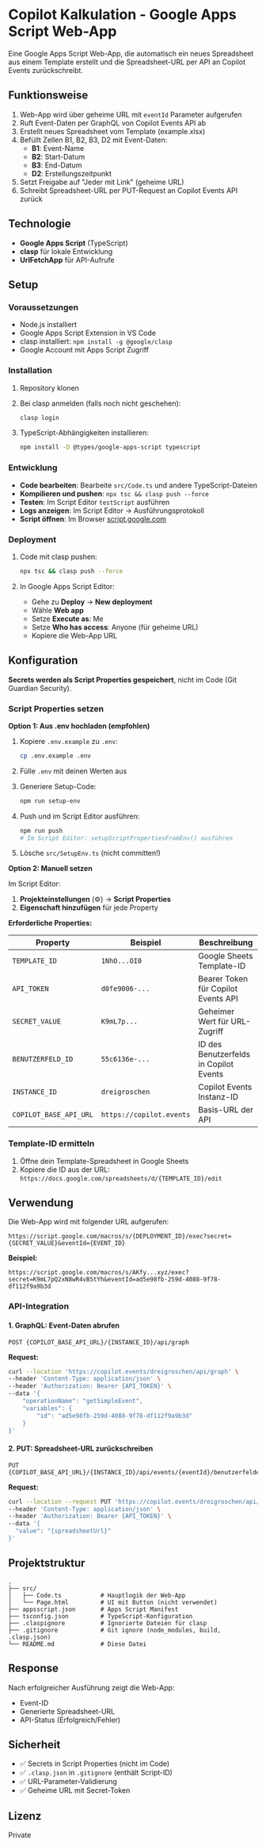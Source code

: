 # Copilot Kalkulation - Google Apps Script Web-App

Eine Google Apps Script Web-App, die automatisch ein neues Spreadsheet aus einem Template erstellt und die Spreadsheet-URL per API an Copilot Events zurückschreibt.

## Funktionsweise

1. Web-App wird über geheime URL mit `eventId` Parameter aufgerufen
2. Ruft Event-Daten per GraphQL von Copilot Events API ab
3. Erstellt neues Spreadsheet vom Template (example.xlsx)
4. Befüllt Zellen B1, B2, B3, D2 mit Event-Daten:
   - **B1**: Event-Name
   - **B2**: Start-Datum
   - **B3**: End-Datum
   - **D2**: Erstellungszeitpunkt
5. Setzt Freigabe auf "Jeder mit Link" (geheime URL)
6. Schreibt Spreadsheet-URL per PUT-Request an Copilot Events API zurück

## Technologie

- **Google Apps Script** (TypeScript)
- **clasp** für lokale Entwicklung
- **UrlFetchApp** für API-Aufrufe

## Setup

### Voraussetzungen

- Node.js installiert
- Google Apps Script Extension in VS Code
- clasp installiert: `npm install -g @google/clasp`
- Google Account mit Apps Script Zugriff

### Installation

1. Repository klonen
2. Bei clasp anmelden (falls noch nicht geschehen):
   ```bash
   clasp login
   ```

3. TypeScript-Abhängigkeiten installieren:
   ```bash
   npm install -D @types/google-apps-script typescript
   ```

### Entwicklung

- **Code bearbeiten**: Bearbeite `src/Code.ts` und andere TypeScript-Dateien
- **Kompilieren und pushen**: `npx tsc && clasp push --force`
- **Testen**: Im Script Editor `testScript` ausführen
- **Logs anzeigen**: Im Script Editor → Ausführungsprotokoll
- **Script öffnen**: Im Browser [script.google.com](https://script.google.com)

### Deployment

1. Code mit clasp pushen:
   ```bash
   npx tsc && clasp push --force
   ```

2. In Google Apps Script Editor:
   - Gehe zu **Deploy** → **New deployment**
   - Wähle **Web app**
   - Setze **Execute as**: Me
   - Setze **Who has access**: Anyone (für geheime URL)
   - Kopiere die Web-App URL

## Konfiguration

**Secrets werden als Script Properties gespeichert**, nicht im Code (Git Guardian Security).

### Script Properties setzen

**Option 1: Aus .env hochladen (empfohlen)**

1. Kopiere `.env.example` zu `.env`:
   ```bash
   cp .env.example .env
   ```

2. Fülle `.env` mit deinen Werten aus

3. Generiere Setup-Code:
   ```bash
   npm run setup-env
   ```

4. Push und im Script Editor ausführen:
   ```bash
   npm run push
   # Im Script Editor: setupScriptPropertiesFromEnv() ausführen
   ```

5. Lösche `src/SetupEnv.ts` (nicht committen!)

**Option 2: Manuell setzen**

Im Script Editor:
1. **Projekteinstellungen** (⚙️) → **Script Properties**
2. **Eigenschaft hinzufügen** für jede Property

**Erforderliche Properties:**

| Property | Beispiel | Beschreibung |
|----------|----------|--------------|
| `TEMPLATE_ID` | `1NhO...OI0` | Google Sheets Template-ID |
| `API_TOKEN` | `d0fe9006-...` | Bearer Token für Copilot Events API |
| `SECRET_VALUE` | `K9mL7p...` | Geheimer Wert für URL-Zugriff |
| `BENUTZERFELD_ID` | `55c6136e-...` | ID des Benutzerfelds in Copilot Events |
| `INSTANCE_ID` | `dreigroschen` | Copilot Events Instanz-ID |
| `COPILOT_BASE_API_URL` | `https://copilot.events` | Basis-URL der API |

### Template-ID ermitteln
1. Öffne dein Template-Spreadsheet in Google Sheets
2. Kopiere die ID aus der URL: `https://docs.google.com/spreadsheets/d/{TEMPLATE_ID}/edit`

## Verwendung

Die Web-App wird mit folgender URL aufgerufen:

```
https://script.google.com/macros/s/{DEPLOYMENT_ID}/exec?secret={SECRET_VALUE}&eventId={EVENT_ID}
```

**Beispiel:**
```
https://script.google.com/macros/s/AKfy...xyz/exec?secret=K9mL7pQ2xN8wR4vB5tYh&eventId=ad5e98fb-259d-4088-9f78-df112f9a9b3d
```

### API-Integration

#### 1. GraphQL: Event-Daten abrufen

```
POST {COPILOT_BASE_API_URL}/{INSTANCE_ID}/api/graph
```

**Request:**
```bash
curl --location 'https://copilot.events/dreigroschen/api/graph' \
--header 'Content-Type: application/json' \
--header 'Authorization: Bearer {API_TOKEN}' \
--data '{
    "operationName": "getSimpleEvent",
    "variables": {
        "id": "ad5e98fb-259d-4088-9f78-df112f9a9b3d"
    }
}'
```

#### 2. PUT: Spreadsheet-URL zurückschreiben

```
PUT {COPILOT_BASE_API_URL}/{INSTANCE_ID}/api/events/{eventId}/benutzerfelder/{BENUTZERFELD_ID}
```

**Request:**
```bash
curl --location --request PUT 'https://copilot.events/dreigroschen/api/events/{eventId}/benutzerfelder/55c6136e-29c9-4df8-977e-80da350bee09' \
--header 'Content-Type: application/json' \
--header 'Authorization: Bearer {API_TOKEN}' \
--data '{
  "value": "{spreadsheetUrl}"
}'
```

## Projektstruktur

```
.
├── src/
│   ├── Code.ts           # Hauptlogik der Web-App
│   └── Page.html         # UI mit Button (nicht verwendet)
├── appsscript.json       # Apps Script Manifest
├── tsconfig.json         # TypeScript-Konfiguration
├── .claspignore          # Ignorierte Dateien für clasp
├── .gitignore            # Git ignore (node_modules, build, .clasp.json)
└── README.md             # Diese Datei
```

## Response

Nach erfolgreicher Ausführung zeigt die Web-App:
- Event-ID
- Generierte Spreadsheet-URL
- API-Status (Erfolgreich/Fehler)

## Sicherheit

- ✅ Secrets in Script Properties (nicht im Code)
- ✅ `.clasp.json` in `.gitignore` (enthält Script-ID)
- ✅ URL-Parameter-Validierung
- ✅ Geheime URL mit Secret-Token

## Lizenz

Private
